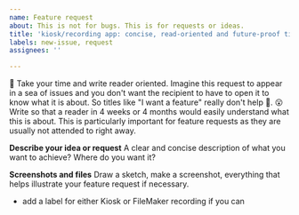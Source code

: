 ```yaml
---
name: Feature request
about: This is not for bugs. This is for requests or ideas.
title: 'kiosk/recording app: concise, read-oriented and future-proof title'
labels: new-issue, request
assignees: ''

---
```


🫶 Take your time and write reader oriented. Imagine this request to appear in a sea of issues and you don't want the recipient to have to open it to know what it is about. So titles like "I want a feature" really don't help 🤨. 
😮Write so that a reader in 4 weeks or 4 months would easily understand what this is about. This is particularly important for feature requests as they are usually not attended to right away.

**Describe your idea or request**
A clear and concise description of what you want to achieve? 
Where do you want it? 

**Screenshots and files**
Draw a sketch, make a screenshot, everything that helps illustrate your feature request if necessary. 

- add a label for either Kiosk or FileMaker recording if you can
